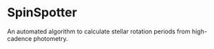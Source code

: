 # SpinSpotter
An automated algorithm to calculate stellar rotation periods from high-cadence photometry.
